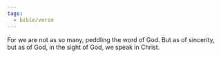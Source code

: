 ```yaml
---
tags:
  - bible/verse
---
```

For we are not as so many, peddling the word of God. But as of sincerity, but as of God, in the sight of God, we speak in Christ.